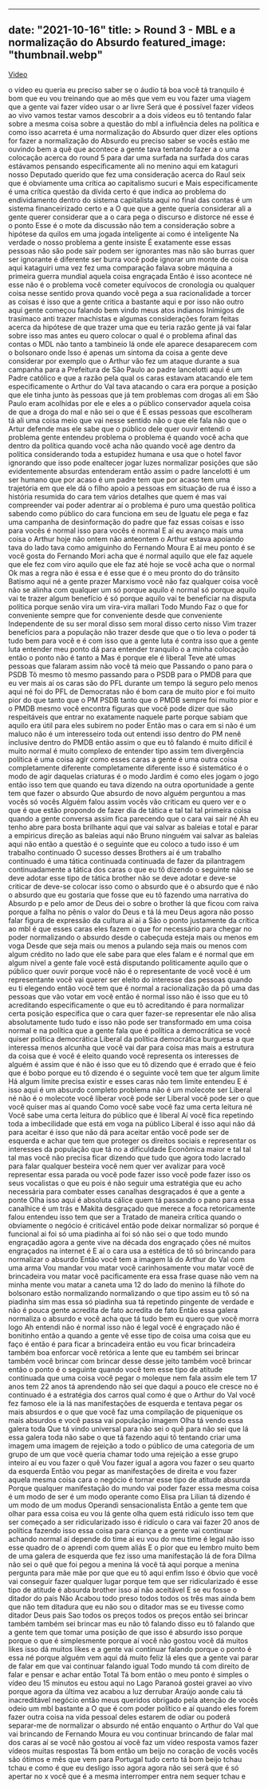 
---
date: "2021-10-16"
title: > 
    Round 3 - MBL e a normalização do Absurdo
featured_image: "thumbnail.webp"
---

[Video](https://www.youtube.com/watch?v=b3xuUQie2tE)

o vídeo eu queria eu preciso saber se o
áudio tá boa você tá tranquilo é bom que
eu vou treinando que ao mês que vem eu
vou fazer uma viagem que a gente vai
fazer vídeo usar o ar livre Será que é
possível fazer vídeos ao vivo vamos
testar vamos descobrir a
a dois vídeos eu tô tentando falar sobre
a mesma coisa sobre a questão do mbl a
influência deles na política e como isso
acarreta é uma normalização do Absurdo
quer dizer eles options for fazer a
normalização do Absurdo eu preciso saber
se vocês estão me ouvindo bem a quê que
acontece a gente tava tentando fazer a o
uma colocação acerca do round 5 para dar
uma surfada na surfada dos caras
estávamos pensando
especificamente ali no menino aqui em
kataguri nosso Deputado querido que fez
uma consideração acerca do Raul seix que
é obviamente uma crítica ao capitalismo
sucuri e Mais especificamente é uma
crítica questão da dívida certo é que
indica ao problema do endividamento
dentro do sistema capitalista aqui no
final das contas é um sistema
financeirizado certo e a O que que a
gente queria considerar ali a gente
querer considerar que a o cara pega o
discurso e distorce né esse é o ponto
Esse é o mote da discussão não tem a
consideração sobre a hipótese da quilos
em uma jogada inteligente ai como é
inteligente Na verdade o nosso problema
a gente insiste É exatamente esse essas
pessoas não são pode sair podem ser
ignorantes mas não são burras quer ser
ignorante é diferente ser burra você
pode ignorar um monte de coisa aqui
kataguiri uma vez fez uma comparação
falava sobre máquina a primeira guerra
mundial aquela coisa engraçada Então é
isso acontece né esse não é o problema
você cometer equívocos de cronologia ou
qualquer coisa nesse sentido prova
quando você pega a sua racionalidade
a torcer as coisas é isso que a gente
critica a bastante aqui
e por isso não outro aqui gente começou
falando bem vindo meus atos indianos
Inimigos de trasímaco anti trazer
machistas e algumas considerações foram
feitas acerca da hipótese de que trazer
uma que eu teria razão gente já vai
falar sobre isso mas antes eu quero
colocar o qual é o problema afinal das
contas o MDL não tanto a tambineio lá
onde ele aparece desaparecem com o
bolsonaro onde Isso é apenas um sintoma
da coisa a gente deve considerar por
exemplo que o Arthur vão fez um ataque
durante a sua campanha para a Prefeitura
de São Paulo ao padre lancelotti aqui é
um Padre católico e que a razão pela
qual os caras estavam atacando ele tem
especificamente o Arthur do Val tava
atacando o cara era porque a posição que
ele tinha junto às pessoas que já tem
problemas com drogas ali em São Paulo
eram acolhidas por ele e eles a o
público conservador aquela coisa de que
a droga do mal e não sei o que é E essas
pessoas que escolheram tá ali uma coisa
meio que vai nesse sentido não o que ele
fala não que o Artur defende mas ele
sabe que o público dele quer ouvir
entendi o problema gente entendeu
problema o problema é quando você acha
que dentro da política quando você acha
não quando você age dentro da política
considerando toda a estupidez humana e
usa que o hotel favor ignorando que isso
pode enaltecer jogar luzes
normalizar posições que são
evidentemente absurdas entenderam então
assim o padre lancelotti é um ser humano
que por acaso é um padre tem que por
acaso tem uma trajetória em que ele dá o
filho apoio a pessoas em situação de rua
é isso a história resumida do cara tem
vários detalhes que quem é mas vai
compreender vai poder adentrar aí o
problema é puro uma questão política
sabendo como público do cara funciona em
seu de Iguatu ele pega e faz uma
campanha de desinformação do padre que
faz essas coisas
e isso para vocês é normal isso para
vocês é normal E aí eu avanço mais uma
coisa o Arthur hoje não ontem não
anteontem o Arthur estava apoiando tava
do lado tava como amiguinho do Fernando
Moura E aí meu ponto é se você gosta do
Fernando Mori acha que é normal aquilo
que ele faz aquele que ele fez com viro
aquilo que ele faz até hoje se você acha
que o normal Ok mas a regra não é essa e
é esse que é o meu pronto do do trânsito
Batismo aqui né a gente prazer Marxismo
você não faz qualquer coisa você não se
alinha com qualquer um só porque aquilo
é normal só porque aquilo vai te trazer
algum benefício
é só porque aquilo vai te beneficiar na
disputa política porque senão vira um
vira-vira mallari Todo Mundo Faz o que
for conveniente sempre que for
conveniente desde que conveniente
Independente de su ser moral disso sem
moral disso certo nisso Vim trazer
benefícios para a população não trazer
desde que que o tio leva o poder tá tudo
bem para você e é com isso que a gente
luta é contra isso que a gente luta
entender meu ponto
dá para entender tranquilo o a minha
colocação então o ponto não é tanto a
Mas é porque ele é liberal Teve até umas
pessoas que falaram assim não você tá
meio que Passando o pano para o PSDB Tô
mesmo
tô mesmo passando para o PSDB para o
PMDB
para que eu ver mais aí os caras são do
PFL durante um tempo lá seguro pelo
menos aqui né foi do PFL de Democratas
não é bom cara de muito pior e foi muito
pior do que tanto que o PM PSDB tanto
que o PMDB sempre foi muito pior e o
PMDB mesmo você encontra figuras que
você pode dizer que são respeitáveis que
entrar no exatamente naquele parte
porque sabiam que aquilo era útil para
eles subirem no poder Então mas o cara
em si não é um maluco não é um
interesseiro toda out entendi isso
dentro do PM nenê inclusive dentro do
PMDB então assim o que eu tô falando é
muito difícil é muito normal é muito
complexo de entender tipo assim tem
divergência política é uma coisa agir
como esses caras a gente é uma outra
coisa completamente diferente
completamente diferente isso é
sistemático é o modo de agir daquelas
criaturas é o modo Jardim é como eles
jogam o jogo então isso tem que quando
eu tava dizendo na outra oportunidade a
gente tem que fazer o absurdo Que
absurdo de novo alguém perguntou a mas
vocês só vocês Alguém falou assim vocês
vão criticam eu quero ver e o que é que
estão propondo de fazer dia de tática e
tal tal tal
primeira coisa quando a gente conversa
assim fica parecendo que o cara vai sair
né Ah eu tenho abre para bosta brilhante
aqui que vai salvar as baleias e total e
parar a empiricus direção as baleias
aqui não Bruno ninguém vai salvar as
baleias aqui não então a questão é o
seguinte que eu coloco a
tudo isso é um trabalho continuado O
sucesso desses Brothers aí é um trabalho
continuado é uma tática continuada
continuada de fazer da
pilantragem
continuadamente a tática dos caras o que
eu tô dizendo o seguinte
não se deve adotar esse tipo de tática
brother não se deve adotar e deve-se
criticar de deve-se colocar isso como o
absurdo que é o absurdo que é não o
absurdo que eu gostaria que fosse que eu
tô fazendo uma narrativa do Absurdo p e
pelo amor de Deus dei o sobre o brother
lá que ficou com raiva porque a falha no
pênis o valor do Deus e tá lá meu Deus
agora não posso falar figura de
expressão da cultura
ai ai a
São o ponto justamente da crítica ao mbl
é que esses caras eles fazem o que for
necessário para chegar no poder
normalizando o absurdo desde o cabeçuda
esteja mais ou menos em voga Desde que
seja mais ou menos a pulando seja mais
ou menos com algum crédito no lado que
ele sabe para que eles falam e é normal
que em algum nível a gente fale você
está disputando politicamente aquilo que
o público quer ouvir porque você não é o
representante de você você é um
representante você vai querer ser eleito
do interesse das pessoas quando eu ti
elegendo então você tem que é normal a
racionalização da pô uma
das pessoas que vão votar em você então
é normal isso não é isso que eu tô
acreditando especificamente o que eu tô
acreditando é para normalizar certa
posição específica que o cara quer
fazer-se representar ele não alisa
absolutamente tudo tudo e isso não pode
ser transformado em uma coisa normal e
na política que a gente fala que é
política a democrática se você quiser
política democrática Liberal da política
democrática burguesa a que interessa
menos alcunha que você vai dar para
coisa mas mais a estrutura da coisa que
é você é eleito quando você representa
os interesses de alguém é assim que é
não é isso que eu tô dizendo que é
errado que é feio que é bobo porque eu
tô dizendo é o seguinte você tem que ter
algum limite
Há algum limite precisa existir
e esses caras não tem limite
entendeu E é isso aqui é um absurdo
completo problema não é um molecote ser
Liberal né não é o molecote você liberar
você pode ser Liberal você pode ser o
que você quiser mas aí quando Como você
sabe você faz uma certa leitura né Você
sabe uma certa leitura do público que é
liberal Aí você fica repetindo toda a
imbecilidade que está em voga na público
Liberal
é isso aqui não dá para aceitar é isso
que não dá para aceitar então você pode
ser de esquerda e achar que tem que
proteger os direitos sociais e
representar os interesses da população
que tá no a dificuldade Econômica maior
e tal tal tal mas você não precisa ficar
dizendo que tudo que agora todo lacrado
para falar qualquer besteira você nem
quer ver avalizar para você representar
essa parada ou você pode fazer isso você
pode fazer isso os seus vocalistas o que
eu pois é não seguir uma estratégia que
eu acho necessária para combater esses
canalhas desgraçados
é que a gente a ponte Olha isso aqui é
absoluta cálice quem tá passando o pano
para essa canalhice é um trás e Makita
desgraçado que merece a foca
retoricamente falou
entendeu isso tem que ser a
Tratado de maneira crítica quando o
obviamente o negócio é criticável então
pode deixar normalizar só porque é
funcional ai foi só uma piadinha aí foi
só não sei o que todo mundo engraçadão
agora a gente vive na década dos
engraçado ções né muitos engraçados na
internet é E aí o cara usa a estética de
tô só brincando para normalizar o
absurdo Então você tem a imagem lá do
Arthur do Val com uma arma Vou mandar
vou matar você
carinhosamente vou matar você de
brincadeira vou matar você pacificamente
era essa frase quase não vem na minha
mente vou matar a caneta uma 12 do lado
do menino lá filhote do bolsonaro estão
normalizando
normalizando o que tipo assim eu tô só
na piadinha sim mas essa só piadinha sua
tá repetindo pingente de verdade e não é
pouca gente acredita de fato
acredita de fato Então essa galera
normaliza o absurdo e você acha que tá
tudo bem eu quero que você morra logo
Ah entendi não é normal isso não é legal
você é engraçado não é bonitinho então a
quando a gente vê esse tipo de coisa uma
coisa que eu faço é então é para ficar a
brincadeira então eu vou ficar
brincadeira também boa enforcar você
retórica a lente que eu também sei
brincar também você brincar com brincar
desse desse jeito também você brincar
então o ponto é o seguinte quando você
tem esse tipo de atitude
continuada que uma coisa você pegar o
moleque nem fala assim ele tem 17 anos
tem 22 anos tá aprendendo não sei que
daqui a pouco ele cresce no é continuado
é a estratégia dos carros qual como é
que o Arthur do Val você fez famoso ele
ia lá nas manifestações de esquerda e
tentava pegar os mais absurdos e o que
que você faz uma compilação de
piquenique os mais absurdos e você passa
vai população imagem Olha tá vendo essa
galera toda Que tá vindo universal para
não sei o quê para não sei que lá essa
galera toda não sabe o que tá fazendo
aqui tô tentando criar uma imagem uma
imagem de rejeição a todo o público de
uma categoria de um grupo de um que você
queria chamar todo uma rejeição a esse
grupo inteiro aí eu vou fazer o quê Vou
fazer igual a agora vou fazer o seu
quarto da esquerda Então vou pegar as
manifestações de direita e vou fazer
aquela mesma coisa cara o negócio é
tornar esse tipo de atitude absurda
Porque qualquer manifestação do mundo
vai poder fazer essa mesma coisa é um
modo de ser é um modo operante como
Elisa pra Lilian tá dizendo é um modo de
um modus Operandi
sensacionalista Então a gente tem que
olhar para essa coisa eu vou lá gente
olha quem está ridículo isso tem que ser
começado a ser ridicularizado isso é
ridículo o cara vai fazer 20 anos de
política fazendo isso essa coisa para
criança
e a gente vai continuar achando normal
aí depende do time ai eu vou do meu time
é legal não isso esse quadro de o
aprendi com quem aliás E o pior que eu
lembro muito bem de uma galera de
esquerda que fez isso uma manifestação
lá de fora Dilma não sei o quê que foi
pegou a menina lá você tá aqui porque a
menina pergunta para mãe mãe por que que
eu tô aqui enfim Isso é óbvio que você
vai conseguir fazer qualquer lugar
porque tem que ser ridicularizado é esse
tipo de atitude é absurda brother isso
aí não aceitável
E se eu fosse o ditador do país Não
Acabou todo preso todos todos os três
mas ainda bem que não tem ditadura que
eu não sou o ditador mas se eu tivesse
como ditador Deus pais Sao todos os
preços todos os preços então sei brincar
também também sei brincar mas eu não tô
falando disso eu tô falando que a gente
tem que tomar uma posição de que isso é
absurdo isso porque porque o que é
simplesmente porque aí você não gostou
você dá muitos likes isso dá muitos
likes e a gente vai continuar falando
porque o ponto é essa né porque alguém
vem aqui dá muito feliz lá eles que a
gente vai parar de falar em que vai
continuar falando igual Todo mundo tá
com direito de falar e pensar e achar
então Total Tá bom então o meu ponto é
simples o vídeo deu 15 minutos eu estou
aqui no Lago Paranoá gostei gravei ao
vivo porque agora da última vez acabou a
luz derrubar Araújo aonde caiu tá
inacreditável negócio então meus
queridos obrigado pela atenção de vocês
odeio um mbl bastante a O que é com
poder político e aí quando eles forem
fazer outra coisa na vida pessoal deles
estarem de odiar ou poderá separar-me de
normalizar o absurdo né então enquanto o
Arthur do Val que vai brincando de
Fernando Moura eu vou continuar
brincando de falar mal dos caras aí se
você não gostou aí você faz um vídeo
resposta vamos fazer vídeos muitas
respostas Tá bom então um beijo no
coração de vocês vocês são ótimos e mês
que vem para Portugal tudo certo tá bom
beijo tchau tchau
e como é que eu desligo isso agora agora
não sei será que é só apertar no x
você que é a mesma interromper entra nem
sequer tchau e